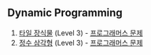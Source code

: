 ## Dynamic Programming

1. [타일 장식물](https://github.com/dataminegames/Algorithm_Study/blob/master/DynamicProgramming/programmers_01.py) (Level 3) - [프로그래머스 문제](https://programmers.co.kr/learn/courses/30/lessons/43104)
2. [정수 삼각형](https://github.com/dataminegames/Algorithm_Study/blob/master/DynamicProgramming/programmers_02.py) (Level 3) - [프로그래머스 문제](https://programmers.co.kr/learn/courses/30/lessons/43105)
